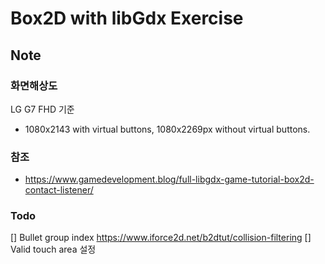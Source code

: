 # Box2D with libGdx Exercise

## Note
### 화면해상도
LG G7 FHD 기준
- 1080x2143 with virtual buttons, 1080x2269px without virtual buttons.
### 참조
* https://www.gamedevelopment.blog/full-libgdx-game-tutorial-box2d-contact-listener/
### Todo
[] Bullet group index 
https://www.iforce2d.net/b2dtut/collision-filtering
[] Valid touch area 설정

